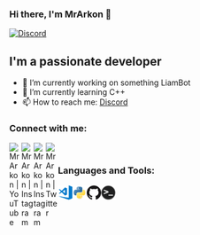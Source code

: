 ### Hi there, I'm MrArkon 👋

[![Discord](https://img.shields.io/discord/735831202799419454?label=DISCORD&logo=discord&style=for-the-badge)](https://discord.gg/dVNfdXe)

## I'm a passionate developer

- 🔭 I’m currently working on something LiamBot
- 🌱 I’m currently learning C++
- 📫 How to reach me: [Discord](https://dsc.gg/arkon)

### Connect with me:

[<img align="left" alt="MrArkon | YouTube" width="22px" src="https://cdn.jsdelivr.net/npm/simple-icons@v3/icons/youtube.svg" />][youtube]
[<img align="left" alt="MrArkon | Instagram" width="22px" src="https://cdn.jsdelivr.net/npm/simple-icons@v3/icons/discord.svg" />][discord]
[<img align="left" alt="MrArkon | Instagram" width="22px" src="https://cdn.jsdelivr.net/npm/simple-icons@v3/icons/instagram.svg" />][instagram]
[<img align="left" alt="MrArkon | Twitter" width="22px" src="https://cdn.jsdelivr.net/npm/simple-icons@v3/icons/twitter.svg" />][twitter]


<br />

### Languages and Tools:

[<img align="left" alt="Visual Studio Code" width="26px" src="https://raw.githubusercontent.com/github/explore/80688e429a7d4ef2fca1e82350fe8e3517d3494d/topics/visual-studio-code/visual-studio-code.png" />][youtube]
[<img align="left" alt="Python" width="26px" src="https://raw.githubusercontent.com/devicons/devicon/master/icons/python/python-original.svg" />][youtube]
[<img align="left" alt="GitHub" width="26px" src="https://raw.githubusercontent.com/github/explore/78df643247d429f6cc873026c0622819ad797942/topics/github/github.png" />][youtube]
[<img align="left" alt="Terminal" width="26px" src="https://raw.githubusercontent.com/github/explore/80688e429a7d4ef2fca1e82350fe8e3517d3494d/topics/terminal/terminal.png" />][youtube]

<br />

</details>

[twitter]: https://twitter.com/mrarkon
[youtube]: https://www.youtube.com/channel/UCr-qPRkrdwWrsETXT7ztQsQ
[instagram]: https://instagram.com/mrarkon
[discord]: https://dsc.gg/arkon

